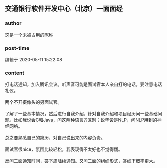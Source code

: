 ## 交通银行软件开发中心（北京）一面面经
### author 
这是一个未被占用的昵称
### post-time 

编辑于  2020-05-11 15:22:08
### content 
<div class="post-topic-des nc-post-content">
 打电话通知，加入腾讯会议。听声音可能是面试官本人亲自打的电话，要注意电话礼仪。
 <br/>
 <br/>
 两个不开摄像头的男面试官。
 <br/>
 <br/>
 了解了一些基本情况，然后进行自我介绍。针对自我介绍和项目经历问一些基础问题。比如我说会C和Java，问这两种语言的区别；说毕设是NLP，问NLP用到的神经网络。
 <br/>
 <br/>
 总之要熟悉自己的简历，对自己说出来的内容负责。
 <br/>
 <br/>
 面试官很nice，氛围比较轻松，我表现得不太好也不觉得慌。
 <br/>
 <br/>
 反问二面通知时间，答下周陆续通知。又问二面的组织形式，答线下概率更大。
 <br/>
</div>
